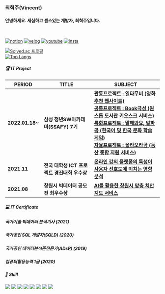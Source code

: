 ### 최혁주(Vincent) 
#### 안녕하세요. 세심하고 센스있는 개발자, 최혁주입니다.

<br>

[![notion](https://img.shields.io/badge/Notion-000000?style=for-the-badge&logo=notion&logoColor=white&link=https://www.notion.com/caesium_y/)](https://aboutvincent.notion.site/Vincent-c6094829a16f49d99abe2bc76ade9b10) [![velog](https://img.shields.io/badge/velog-20C997?style=for-the-badge&logo=velog&logoColor=white&link=https://www.velog.io/caesium_y/)](https://velog.io/@spaceforvincent) [![youtube](https://img.shields.io/badge/youtube-FF0000?style=for-the-badge&logo=youtube&logoColor=white&link=https://www.youtube.com/caesium_y/)](https://www.youtube.com/c/%EB%B9%88%EC%8E%88%ED%8A%B8) [![insta](https://img.shields.io/badge/Instagram-ff69b4?style=for-the-badge&logo=instagram&logoColor=white&link=https://www.instagram.com/caesium_y/)](https://www.instagram.com/vct_c/)


[![Solved.ac 프로필](http://mazassumnida.wtf/api/mini/generate_badge?boj=chj5356)](https://solved.ac/chj5356)
<br>
[![Top Langs](https://github-readme-stats.vercel.app/api/top-langs/?username=spaceforvincent&layout=compact)](https://github.com/spaceforvincent/github-readme-stats)

##### 🏆 IT Project  

| PERIOD | TITLE | SUBJECT |
| ------- | ------- | -------|
| **2022.01.18~** | **삼성 청년SW아카데미(SSAFY) 7기** | [**관통프로젝트 : 일타무비 (영화추천 웹사이트)**](https://github.com/spaceforvincent/2022-Project-OneHitMovie) </br> [**공통프로젝트 : Book극성 (원스톱 도서관 키오스크 서비스)**](https://github.com/spaceforvincent/2022-Project-Book) </br> [**특화프로젝트 : 말해봐요, 알파곰 (한국어 및 한국 문화 학습 게임)**](https://github.com/spaceforvincent/2022-Project-Alphagom) </br> [**자율프로젝트 : 올라오라곰 (등산 종합 지원 서비스)**](https://github.com/spaceforvincent/2022-Project-Olaoragom)|
| **2021.11** | **전국 대학생 ICT 프로젝트 경진대회 우수상** | [**온라인 강의 플랫폼의 특성이 사용자 선호도에 미치는 영향 분석**](https://github.com/spaceforvincent/2021-Project-ICT) |
| **2021.08** | **창원시 빅데이터 공모전 최우수상** | [**AI를 활용한 창원시 맞춤 치안지도 서비스**](https://github.com/spaceforvincent/2021-Project-Police) |

##### 💻 IT Certificate  

##### 국가기술 빅데이터 분석기사 (2021)
##### 국가공인 SQL 개발자(SQLD) (2020)
##### 국가공인 데이터분석준전문가(ADsP) (2019)
##### 컴퓨터활용능력 1급 (2020)


##### 🧩 Skill  
<img src="https://img.shields.io/badge/Python-3776AB?style=for-the-badge&logo=Python&logoColor=white"> <img src="https://img.shields.io/badge/javascript-F7DF1E?style=for-the-badge&logo=javascript&logoColor=white">
<img src="https://img.shields.io/badge/Pandas-150458?style=for-the-badge&logo=Pandas&logoColor=white"> <img src="https://img.shields.io/badge/Scikitlearn-F7931E?style=for-the-badge&logo=Scikitlearn&logoColor=white"> <img src="https://img.shields.io/badge/tensorflow-FF6F00?style=for-the-badge&logo=tensorflow&logoColor=white"> <img src="https://img.shields.io/badge/sql-003B57?style=for-the-badge&logo=sql&logoColor=white">
<img src="https://img.shields.io/badge/react-61DAFB?style=for-the-badge&logo=react&logoColor=white"> <img src="https://img.shields.io/badge/reactnative-61DAFB?style=for-the-badge&logo=reactnative&logoColor=white">
